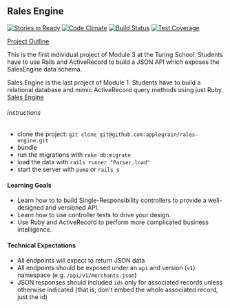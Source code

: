 ## Rales Engine

[![Stories in Ready](https://badge.waffle.io/applegrain/rales-engine.svg?label=ready&title=Ready)](http://waffle.io/applegrain/rales-engine) [![Code Climate](https://codeclimate.com/github/applegrain/rales-engine/badges/gpa.svg)](https://codeclimate.com/github/applegrain/rales-engine) [![Build Status](https://travis-ci.org/applegrain/rales-engine.svg?branch=master)](https://travis-ci.org/applegrain/rales-engine) [![Test Coverage](https://codeclimate.com/github/applegrain/rales-engine/badges/coverage.svg)](https://codeclimate.com/github/applegrain/rales-engine/coverage)

[Project Outline](https://github.com/turingschool/lesson_plans/blob/master/ruby_03-professional_rails_applications/rales_engine.md)

This is the first individual project of Module 3 at the Turing School. Students have to use Rails and ActiveRecord to build a JSON API which exposes the SalesEngine data schema.

Sales Engine is the last project of Module 1. Students have to build a relational database and mimic
ActiveRecord query methods using just Ruby. [Sales Engine](https://github.com/applegrain/sales_engine)

###### instructions
* clone the project: `git clone git@github.com:applegrain/rales-engine.git`
* bundle
* run the migrations with `rake db:migrate`
* load the data with `rails runner "Parser.load"`
* start the server with `puma` or `rails s`

#### Learning Goals

* Learn how to to build Single-Responsibility controllers to provide a well-designed and versioned API.
* Learn how to use controller tests to drive your design.
* Use Ruby and ActiveRecord to perform more complicated business intelligence.
 
#### Technical Expectations

* All endpoints will expect to return JSON data
* All endpoints should be exposed under an `api` and version (`v1`)
namespace (e.g. `/api/v1/merchants.json`)
* JSON responses should included `ids` only for associated records unless otherwise indicated (that is, don't embed the whole associated record, just the id)
